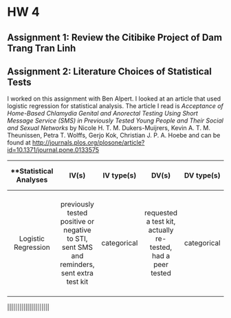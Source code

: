 # HW 4

## Assignment 1: Review the Citibike Project of Dam Trang Tran Linh

## Assignment 2: Literature Choices of Statistical Tests
I worked on this assignment with Ben Alpert. I looked at an article that used logistic regression for statistical analysis. The article I read 
is *Acceptance of Home-Based Chlamydia Genital and Anorectal Testing Using Short Message Service (SMS) in Previously Tested Young People and Their Social and Sexual Networks* by Nicole H. T. M. Dukers-Muijrers,  Kevin A. T. M. Theunissen,  Petra T. Wolffs,  Gerjo Kok,  Christian J. P. A. Hoebe and can be found at http://journals.plos.org/plosone/article?id=10.1371/journal.pone.0133575

| **Statistical Analyses      | IV(s)    | IV type(s)  | DV(s)  | DV type(s)  | Control Var  | Control Var type |  Question to be answered | _H0_ | alpha | link to paper** |
|:--------------:|:--------------:|:------:|:---------:|:-----------:|:-----------:|:------------:|:------------------:|:-------:|:---------:|:---------|
Logistic Regression |  previously tested positive or negative to STI, sent SMS and reminders, sent extra test kit| categorical | requested a test kit, actually re-tested, had a peer tested | categorical | n/a | n/a | Does communication by SMS increase response rate?, How does previous test result affect response?, Will they get their peers tested? | SMS communication has no effect on specimens' response    |  n/a   | http://journals.plos.org/plosone/article?id=10.1371/journal.pone.0133575 |

 |||||||||||||||||||||